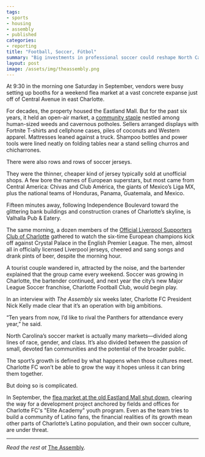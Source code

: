 ```yaml
---
tags:
- sports
- housing
- assembly
- published
categories:
- reporting
title: "Football, Soccer, Fútbol"
summary: "Big investments in professional soccer could reshape North Carolina’s sports landscape and its biggest cities."
layout: post
image: /assets/img/theassembly.png
---
```

At 9:30 in the morning one Saturday in September, vendors were busy setting up booths for a weekend flea market at a vast concrete expanse just off of Central Avenue in east Charlotte.

For decades, the property housed the Eastland Mall. But for the past six years, it held an open-air market, a [community staple](https://charlotte.axios.com/193250/how-eastland-evolved-from-charlottes-coolest-mall-to-the-future-home-of-the-citys-third-pro-sports-team/) nestled among human-sized weeds and cavernous potholes. Sellers arranged displays with Fortnite T-shirts and cellphone cases, piles of coconuts and Western apparel. Mattresses leaned against a truck. Shampoo bottles and power tools were lined neatly on folding tables near a stand selling churros and chicharrones.

There were also rows and rows of soccer jerseys.

They were the thinner, cheaper kind of jersey typically sold at unofficial shops. A few bore the names of European superstars, but most came from Central America: Chivas and Club América, the giants of Mexico’s Liga MX, plus the national teams of Honduras, Panama, Guatemala, and Mexico.

Fifteen minutes away, following Independence Boulevard toward the glittering bank buildings and construction cranes of Charlotte’s skyline, is Valhalla Pub & Eatery. 

The same morning, a dozen members of the [Official Liverpool Supporters Club of Charlotte](https://sites.google.com/view/lfcclt/) gathered to watch the six-time European champions kick off against Crystal Palace in the English Premier League. The men, almost all in officially licensed Liverpool jerseys, cheered and sang songs and drank pints of beer, despite the morning hour.

A tourist couple wandered in, attracted by the noise, and the bartender explained that the group came every weekend. Soccer was growing in Charlotte, the bartender continued, and next year the city’s new Major League Soccer franchise, Charlotte Football Club, would begin play. 

In an interview with *The Assembly* six weeks later, Charlotte FC President Nick Kelly made clear that it’s an operation with big ambitions.

“Ten years from now, I’d like to rival the Panthers for attendance every year,” he said.

North Carolina’s soccer market is actually many markets—divided along lines of race, gender, and class. It’s also divided between the passion of small, devoted fan communities and the potential of the broader public.

The sport’s growth is defined by what happens when those cultures meet. Charlotte FC won’t be able to grow the way it hopes unless it can bring them together.

But doing so is complicated. 

In September, the [flea market at the old Eastland Mall shut down](https://www.wsoctv.com/news/local/eastland-development-approaches-open-air-market-lease-set-expire/IYGYSSIQ3FFKDITNDX26SWU3MY/), clearing the way for a development project anchored by fields and offices for Charlotte FC's "Elite Academy" youth program. Even as the team tries to build a community of Latino fans, the financial realities of its growth mean other parts of Charlotte’s Latino population, and their own soccer culture, are under threat.

---

_Read the rest at_ [The Assembly](https://www.theassemblync.com/long-form/football-soccer-futbol/).
